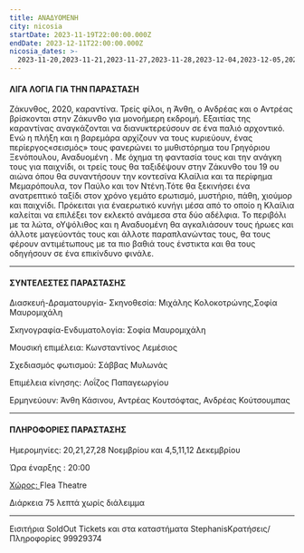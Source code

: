 ```yaml
---
title: ΑΝΑΔΥΟΜΕΝΗ
city: nicosia
startDate: 2023-11-19T22:00:00.000Z
endDate: 2023-12-11T22:00:00.000Z
nicosia_dates: >-
  2023-11-20,2023-11-21,2023-11-27,2023-11-28,2023-12-04,2023-12-05,2023-12-11,2023-12-12
---
```


#### ΛΙΓΑ ΛΟΓΙΑ ΓΙΑ ΤΗΝ ΠΑΡΑΣΤΑΣΗ

Ζάκυνθος, 2020, καραντίνα. Τρείς φίλοι, η Άνθη, ο Ανδρέας	και ο Αντρέας	βρίσκονται	στην Ζάκυνθο	για μονοήμερη	εκδρομή.	Εξαιτίας	της καραντίνας αναγκάζονται	να διανυκτερεύσουν σε ένα παλιό αρχοντικό. Ενώ η πλήξη και η βαρεμάρα αρχίζουν να τους κυριεύουν, ένας περίεργος«σεισμός»	τους φανερώνει	το μυθιστόρημα	του Γρηγόριου Ξενόπουλου,	Αναδυομένη	. Με όχημα τη φαντασία	τους και την ανάγκη	τους για παιχνίδι,	οι τρείς τους θα ταξιδέψουν	στην Ζάκυνθο	του 19 ου αιώνα όπου θα συναντήσουν	την κοντεσίνα Κλαίλια και τα περίφημα Μεμαρόπουλα, τον Παύλο και τον Ντένη.Τότε θα ξεκινήσει	ένα ανατρεπτικό	ταξίδι στον χρόνο γεμάτο ερωτισμό, μυστήριο, πάθη, χιούμορ και παιχνίδι. Πρόκειται για έναερωτικό κυνήγι μέσα από το οποίο η Κλαίλια καλείται να επιλέξει τον εκλεκτό ανάμεσα στα δύο αδέλφια. Το περιβόλι με τα λώτα, οΥψόλιθος και η Αναδυομένη θα αγκαλιάσουν τους ήρωες και άλλοτε μαγεύοντάς τους και άλλοτε παραπλανώντας τους, θα τους φέρουν αντιμέτωπους	με τα πιο βαθιά τους ένστικτα	και θα τους οδηγήσουν σε ένα επικίνδυνο φινάλε.

***

#### ΣΥΝΤΕΛΕΣΤΕΣ ΠΑΡΑΣΤΑΣΗΣ

Διασκευή-Δραματουργία-	Σκηνοθεσία:	Μιχάλης	Κολοκοτρώνης,Σοφία Μαυρομιχάλη

Σκηνογραφία-Ενδυματολογία: Σοφία Μαυρομιχάλη

Μουσική επιμέλεια: Κωνσταντίνος Λεμέσιος

Σχεδιασμός φωτισμού: Σάββας Μυλωνάς

Επιμέλεια κίνησης: Λοΐζος Παπαγεωργίου

Ερμηνεύουν:	Άνθη Κάσινου,	Αντρέας	Κουτσόφτας,	Ανδρέας Κούτσουμπας

***

#### ΠΛΗΡΟΦΟΡΙΕΣ ΠΑΡΑΣΤΑΣΗΣ

Ημερομηνίες:  20,21,27,28 Νοεμβρίου και 4,5,11,12 Δεκεμβρίου

Ώρα έναρξης : 20:00

[Χώρος: ]()Flea Theatre

Διάρκεια 75 λεπτά χωρίς διάλειμμα

***

Εισιτήρια	SoldOut	Tickets και στα καταστήματα	StephanisΚρατήσεις/Πληροφορίες 99929374
